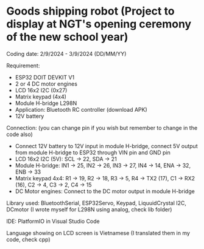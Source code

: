 # Goods shipping robot (Project to display at NGT's opening ceremony of the new school year)
Coding date: 2/9/2024 - 3/9/2024 (DD/MM/YY) 

Requirement:
- ESP32 DOIT DEVKIT V1
- 2 or 4 DC motor engines
- LCD 16x2 I2C (0x27)
- Matrix keypad (4x4)
- Module H-bridge L298N
- Application: Bluetooth RC controller (download APK)
- 12V battery

Connection: (you can change pin if you wish but remember to change in the code also)
- Connect 12V battery to 12V input in module H-bridge, connect 5V output from module H-bridge to ESP32 through VIN pin and GND pin
- LCD 16x2 I2C (5V): SCL -> 22, SDA -> 21
- Module H-bridge: IN1 -> 25, IN2 -> 26, IN3 -> 27, IN4 -> 14, ENA -> 32, ENB -> 33
- Matrix keypad 4x4: R1 -> 19, R2 -> 18, R3 -> 5, R4 -> TX2 (17), C1 -> RX2 (16), C2 -> 4, C3 -> 2, C4 -> 15
- DC Motor engines: Connect to the DC motor output in module H-bridge

Library used: BluetoothSerial, ESP32Servo, Keypad, LiquuidCrystal I2C, DCmotor (I wrote myself for L298N using analog, check lib folder)

IDE: PlatformIO in Visual Studio Code

Language showing on LCD screen is Vietnamese (I translated them in my code, check cpp)
